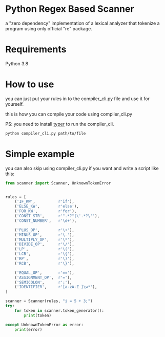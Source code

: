 # Python Regex Based Scanner

a "zero dependency" implementation of a lexical analyzer that tokenize a program using only official "re" package.

# Requirements

Python 3.8

# How to use

you can just put your rules in to the compiler_cli.py file and use it for yourself.

this is how you can compile your code using compiler_cli.py

PS: you need to install [typer](https://pypi.org/project/typer/) to run the compiler_cli.

```sh
python compiler_cli.py path/to/file
```

# Simple example

you can also skip using compiler_cli.py if you want and write a script like this:

```py
from scanner import Scanner, UnknownTokenError


rules = [
    ('IF_KW',          r'if'),
    ('ELSE_KW',        r'else'),
    ('FOR_KW',         r'for'),
    ('CONST_STR',      r'".*?"|\'.*?\''),
    ('CONST_NUMBER',   r'\d+'),

    ('PLUS_OP',        r'\+'),
    ('MINUS_OP',       r'\-'),
    ('MULTIPLY_OP',    r'\*'),
    ('DIVIDE_OP',      r'\/'),
    ('LP',             r'\('),
    ('LCB',            r'\{'),
    ('RP',             r'\)'),
    ('RCB',            r'\}'),

    ('EQUAL_OP',       r'=='),
    ('ASSIGNMENT_OP',  r'='),
    ('SEMICOLON',      r';'),
    ('IDENTIFIER',     r'[a-zA-Z_]\w*'),
]

scanner = Scanner(rules, "i = 5 + 3;")
try:
    for token in scanner.token_generator():
        print(token)

except UnknownTokenError as error:
    print(error)

```
